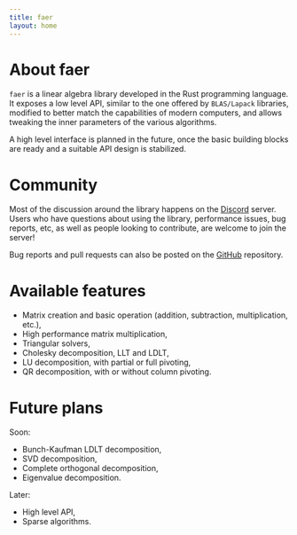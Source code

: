 ```yaml
---
title: faer
layout: home
---
```


# About faer

`faer` is a linear algebra library developed in the Rust programming
language. It exposes a low level API, similar to the one offered by
`BLAS/Lapack` libraries, modified to better match the capabilities of modern
computers, and allows tweaking the inner parameters of the various algorithms.

A high level interface is planned in the future, once the basic building blocks
are ready and a suitable API design is stabilized.

# Community

Most of the discussion around the library happens on the [Discord][discord] server.
Users who have questions about using the library, performance issues, bug reports, etc,
as well as people looking to contribute, are welcome to join the server!

Bug reports and pull requests can also be posted on the [GitHub][github] repository.

# Available features

- Matrix creation and basic operation (addition, subtraction, multiplication, etc.),
- High performance matrix multiplication,
- Triangular solvers,
- Cholesky decomposition, LLT and LDLT,
- LU decomposition, with partial or full pivoting,
- QR decomposition, with or without column pivoting.

# Future plans

Soon:
- Bunch-Kaufman LDLT decomposition,
- SVD decomposition,
- Complete orthogonal decomposition,
- Eigenvalue decomposition.

Later:
- High level API,
- Sparse algorithms.

[discord]: https://discord.gg/Ak5jDsAFVZ
[github]: https://github.com/sarah-ek/faer-rs
